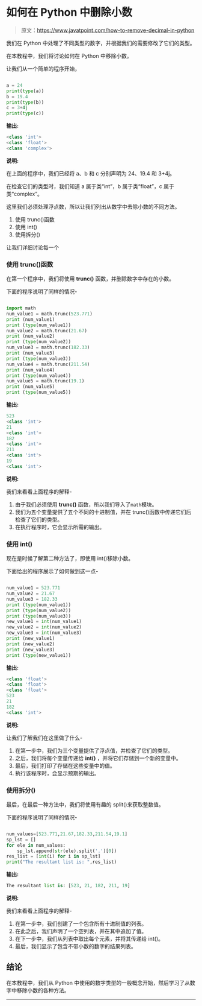 # 如何在 Python 中删除小数

> 原文：<https://www.javatpoint.com/how-to-remove-decimal-in-python>

我们在 Python 中处理了不同类型的数字，并根据我们的需要修改了它们的类型。

在本教程中，我们将讨论如何在 Python 中移除小数。

让我们从一个简单的程序开始，

```py

a = 24
print(type(a))
b = 19.4
print(type(b))
c = 3+4j
print(type(c))

```

**输出:**

```py
<class 'int'>
<class 'float'>
<class 'complex'>

```

**说明:**

在上面的程序中，我们已经将 a、b 和 c 分别声明为 24、19.4 和 3+4j。

在检查它们的类型时，我们知道 a 属于类“int”，b 属于类“float”，c 属于类“complex”。

这里我们必须处理浮点数，所以让我们列出从数字中去除小数的不同方法。

1.  使用 trunc()函数
2.  使用 int()
3.  使用拆分()

让我们详细讨论每一个

### 使用 trunc()函数

在第一个程序中，我们将使用 **trunc()** 函数，并删除数字中存在的小数。

下面的程序说明了同样的情况-

```py

import math
num_value1 = math.trunc(523.771)
print (num_value1)
print (type(num_value1))
num_value2 = math.trunc(21.67)
print (num_value2)
print (type(num_value2))
num_value3 = math.trunc(182.33)
print (num_value3)
print (type(num_value3))
num_value4 = math.trunc(211.54)
print (num_value4)
print (type(num_value4))
num_value5 = math.trunc(19.1)
print (num_value5)
print (type(num_value5))

```

**输出:**

```py
523
<class 'int'>
21
<class 'int'>
182
<class 'int'>
211
<class 'int'>
19
<class 'int'>

```

**说明:**

我们来看看上面程序的解释-

1.  由于我们必须使用 **trunc()** 函数，所以我们导入了`math`模块。
2.  我们为五个变量提供了五个不同的十进制值，并在 trunc()函数中传递它们后检查了它们的类型。
3.  在执行程序时，它会显示所需的输出。

### 使用 int()

现在是时候了解第二种方法了，即使用 int()移除小数。

下面给出的程序展示了如何做到这一点-

```py

num_value1 = 523.771
num_value2 = 21.67
num_value3 = 182.33
print (type(num_value1))
print (type(num_value2))
print (type(num_value3))
new_value1 = int(num_value1)
new_value2 = int(num_value2)
new_value3 = int(num_value3)
print (new_value1)
print (new_value2)
print (new_value3)
print (type(new_value1))

```

**输出:**

```py
<class 'float'>
<class 'float'>
<class 'float'>
523
21
182
<class 'int'>

```

**说明:**

让我们了解我们在这里做了什么-

1.  在第一步中，我们为三个变量提供了浮点值，并检查了它们的类型。
2.  之后，我们将每个变量传递给 **int()** ，并将它们存储到一个新的变量中。
3.  最后，我们打印了存储在这些变量中的值。
4.  执行该程序时，会显示预期的输出。

### 使用拆分()

最后，在最后一种方法中，我们将使用有趣的 split()来获取整数值。

下面的程序说明了同样的情况-

```py

num_values=[523.771,21.67,182.33,211.54,19.1]
sp_lst = []
for ele in num_values:
	sp_lst.append(str(ele).split('.')[0])
res_list = [int(i) for i in sp_lst]
print("The resultant list is: ",res_list)

```

**输出:**

```py
The resultant list is: [523, 21, 182, 211, 19]

```

**说明:**

我们来看看上面程序的解释-

1.  在第一步中，我们创建了一个包含所有十进制值的列表。
2.  在此之后，我们声明了一个空列表，并在其中追加了值。
3.  在下一步中，我们从列表中取出每个元素，并将其传递给 int()。
4.  最后，我们显示了包含不带小数的数字的结果列表。

## 结论

在本教程中，我们从 Python 中使用的数字类型的一般概念开始，然后学习了从数字中移除小数的各种方法。

* * *